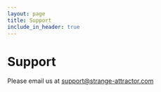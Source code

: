 ```yaml
---
layout: page
title: Support
include_in_header: true
---
```


# Support

Please email us at support@strange-attractor.com
